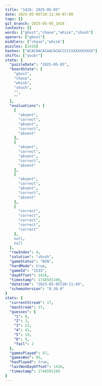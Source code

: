 ```yaml
---
title: "1416: 2025-05-05"
date: 2025-05-05T20:11:49-07:00
tags: []
git_branch: 2025-05-05_1416
contests: []
words: ["ghost","chase","whisk","shush"]
openers: ["ghost"]
middlers: ["chase","whisk"]
puzzles: [1416]
hashes: ["ACACAACACAACACACCCCCXXXXXXXXXX"]
shifts: ["yocbr"]
state: {
  "puzzleDate": "2025-05-05",
  "boardState": [
    "ghost",
    "chase",
    "whisk",
    "shush",
    "",
    ""
  ],
  "evaluations": [
    [
      "absent",
      "correct",
      "absent",
      "correct",
      "absent"
    ],
    [
      "absent",
      "correct",
      "absent",
      "correct",
      "absent"
    ],
    [
      "absent",
      "correct",
      "absent",
      "correct",
      "absent"
    ],
    [
      "correct",
      "correct",
      "correct",
      "correct",
      "correct"
    ],
    null,
    null
  ],
  "rowIndex": 4,
  "solution": "shush",
  "gameStatus": "WIN",
  "hardMode": true,
  "gameId": "1533",
  "dayOffset": 1416,
  "timestamp": 1746501109,
  "datetime": "2025-05-05T20:11:49",
  "schemaVersion": "0.36.0"
}
stats: {
  "currentStreak": 17,
  "maxStreak": 37,
  "guesses": {
    "1": 0,
    "2": 3,
    "3": 22,
    "4": 42,
    "5": 19,
    "6": 9,
    "fail": 2
  },
  "gamesPlayed": 97,
  "gamesWon": 95,
  "hasPlayed": true,
  "lastWonDayOffset": 1416,
  "timestamp": 1746501109
}
---
```

<!-- more -->
